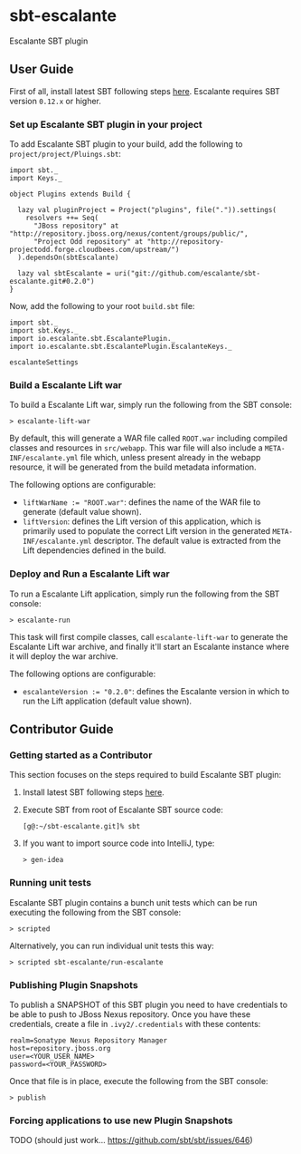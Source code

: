 # sbt-escalante

Escalante SBT plugin

## User Guide

First of all, install latest SBT following steps
[here](http://www.scala-sbt.org/release/docs/Getting-Started/Setup.html).
Escalante requires SBT version `0.12.x` or higher.

### Set up Escalante SBT plugin in your project

To add Escalante SBT plugin to your build, add the following
to `project/project/Pluings.sbt`:

    import sbt._
    import Keys._
    
    object Plugins extends Build {
    
      lazy val pluginProject = Project("plugins", file(".")).settings(
        resolvers ++= Seq(
          "JBoss repository" at "http://repository.jboss.org/nexus/content/groups/public/",
          "Project Odd repository" at "http://repository-projectodd.forge.cloudbees.com/upstream/")
      ).dependsOn(sbtEscalante)
    
      lazy val sbtEscalante = uri("git://github.com/escalante/sbt-escalante.git#0.2.0")
    }

Now, add the following to your root `build.sbt` file:

    import sbt._
    import sbt.Keys._
    import io.escalante.sbt.EscalantePlugin._
    import io.escalante.sbt.EscalantePlugin.EscalanteKeys._

    escalanteSettings

### Build a Escalante Lift war

To build a Escalante Lift war, simply run the following from the SBT console:

    > escalante-lift-war

By default, this will generate a WAR file called `ROOT.war` including
compiled classes and resources in `src/webapp`. This war file will also
include a `META-INF/escalante.yml` file which, unless present already in the
webapp resource, it will be generated from the build metadata information.

The following options are configurable:

* `liftWarName := "ROOT.war"`:
defines the name of the WAR file to generate (default value shown).
* `liftVersion`:
defines the Lift version of this application, which is
primarily used to populate the correct Lift version in the generated
`META-INF/escalante.yml` descriptor. The default value is extracted from the
Lift dependencies defined in the build.

### Deploy and Run a Escalante Lift war

To run a Escalante Lift application, simply run the following from the SBT
console:

    > escalante-run

This task will first compile classes, call `escalante-lift-war` to generate
the Escalante Lift war archive, and finally it'll start an Escalante instance
where it will deploy the war archive.

The following options are configurable:

* `escalanteVersion := "0.2.0"`:
defines the Escalante version in which to run the Lift application
(default value shown).

## Contributor Guide

### Getting started as a Contributor

This section focuses on the steps required to build Escalante SBT plugin:

1. Install latest SBT following steps
[here](http://www.scala-sbt.org/release/docs/Getting-Started/Setup.html).

2. Execute SBT from root of Escalante SBT source code:

    <pre><code>[g@:~/sbt-escalante.git]% sbt</code></pre>

3. If you want to import source code into IntelliJ, type:

    <pre><code>&gt; gen-idea</code></pre>

### Running unit tests

Escalante SBT plugin contains a bunch unit tests which can be run executing
the following from the SBT console:

    > scripted

Alternatively, you can run individual unit tests this way:

    > scripted sbt-escalante/run-escalante

### Publishing Plugin Snapshots

To publish a SNAPSHOT of this SBT plugin you need to have credentials to be
able to push to JBoss Nexus repository. Once you have these credentials,
create a file in `.ivy2/.credentials` with these contents:

    realm=Sonatype Nexus Repository Manager
    host=repository.jboss.org
    user=<YOUR_USER_NAME>
    password=<YOUR_PASSWORD>

Once that file is in place, execute the following from the SBT console:

    > publish

### Forcing applications to use new Plugin Snapshots

TODO (should just work... https://github.com/sbt/sbt/issues/646)
